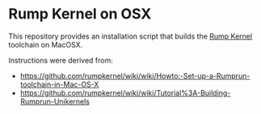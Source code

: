 Rump Kernel on OSX
==================

This repository provides an installation script that builds the [Rump Kernel](http://rumpkernel.org) toolchain on MacOSX.

Instructions were derived from:
- <https://github.com/rumpkernel/wiki/wiki/Howto:-Set-up-a-Rumprun-toolchain-in-Mac-OS-X>
- <https://github.com/rumpkernel/wiki/wiki/Tutorial%3A-Building-Rumprun-Unikernels>


